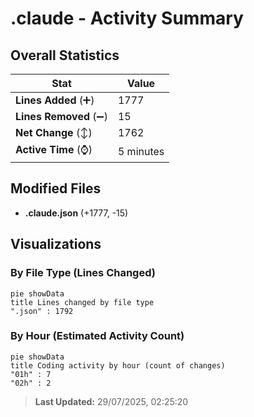 # .claude - Activity Summary 

## Overall Statistics

| Stat                   | Value                                                             |
| ---------------------- | ----------------------------------------------------------------- |
| **Lines Added** (➕)   | 1777                                          |
| **Lines Removed** (➖) | 15                                        |
| **Net Change** (↕)    | 1762                |
| **Active Time** (⌚)   | 5 minutes |


## Modified Files
- **.claude.json** (+1777, -15)

## Visualizations

### By File Type (Lines Changed)

```mermaid
pie showData
title Lines changed by file type
".json" : 1792
```

### By Hour (Estimated Activity Count)

```mermaid
pie showData
title Coding activity by hour (count of changes)
"01h" : 7
"02h" : 2
```


> **Last Updated:** 29/07/2025, 02:25:20